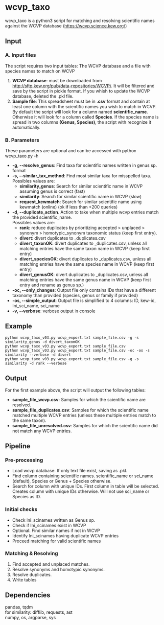 # wcvp_taxo
wcvp_taxo is a python3 script for matching and resolving scientific names against the WCVP database (https://wcvp.science.kew.org/)

## Input
### A. Input files
The script requires two input tables: The WCVP database and a file with species names to match on WCVP
1. **WCVP database**: must be downloaded from http://sftp.kew.org/pub/data-repositories/WCVP/. It will be filtered and save by the script in pickle format. If you whish to update the WCVP database, deleted the .pkl file.
2. **Sample file**: This spreadsheet must be in **.csv** format and contain at least one column with the scientific names you wish to match in WCVP. By default the script will look for a column named **scientific_name**. Otherwise it will look for a column called **Species**. If the species name is spread in two columns **(Genus, Species)**, the script with recognize it automatically.

### B. Parameters
These parameters are optional and can be accessed with python wcvp_taxo.py -h
- **-g, --resolve_genus**: Find taxa for scientific names written in genus sp. format
- **-s, --similar_tax_method**: Find most similar taxa for misspelled taxa. <br>
Possibles values are: 
	- **similarity_genus**: Search for similar scientific name in WCVP assuming genus is correct (fast)
	- **similarity**: Search for similar scientific name in WCVP (slow)
	- **request_kewmatch**: Search for similar scientific name using kewmatch (online) (ok if less than <200 queries)
- **-d, --duplicate_action**. Action to take when multiple wcvp entries match the provided scientific_name. <br>
Possibles values are: 
	- **rank**: reduce duplicates by prioritizing accepted > unplaced > synonym > homotypic_synonym  taxonomic status (keep first entry). 
	- **divert**: divert duplicates to _duplicates.csv
	- **divert_taxonOK**: divert duplicates to _duplicates.csv, unless all matching entries have the same taxon name in WCVP (keep first entry)
	- **divert_speciesOK**: divert duplicates to _duplicates.csv, unless all matching entries have the same species name in WCVP (keep first entry)
	- **divert_genusOK**: divert duplicates to _duplicates.csv, unless all matching entries have the same genus name in WCVP (keep first entry and rename as genus sp.)
- **-oc, --only_changes**: Output file only contains IDs that have a different taxonomy than provided (species, genus or family if provided)
- **-os, --simple_output**: Output file is simplified to 4 columns: ID, kew-id, Ini_sci_name, sci_name
- **-v, --verbose**: verbose output in console


## Example
```console
python wcvp_taxo_v03.py wcvp_export.txt sample_file.csv -g -s similarity_genus -d divert_taxonOK
python wcvp_taxo_v03.py wcvp_export.txt sample_file.csv
python wcvp_taxo_v03.py wcvp_export.txt sample_file.csv -oc -os -s similarity --verbose -d divert
python wcvp_taxo_v03.py wcvp_export.txt sample_file.csv -g -s similarity -d rank --verbose
```

## Output
For the first example above, the script will output the following tables:
* **sample_file_wcvp.csv**: Samples for which the scientific name are resolved.
* **sample_file_duplicates.csv**: Samples for which the scientific name matched multiple WCVP entries (unless these multiple entries match to the same taxon).
* **sample_file_unresolved.csv**: Samples for which the scientific name did not match any WCVP entries.


## Pipeline
### Pre-processing
* Load wcvp database. If only text file exist, saving as .pkl.
* Find column containing scientific names. scientific_name or sci_name (default), Species or Genus + Species otherwise.
* Search for column with unique IDs. First column in table will be selected. Creates column with unique IDs otherwise. Will not use sci_name or Species as ID.

### Initial checks
* Check Ini_scinames written as Genus sp.
* Check if Ini_scinames exist in WCVP
* Optional. Find similar names if not in WCVP
* Identify Ini_scinames having duplicate WCVP entries
* Proceed matching for valid scientific names

### Matching & Resolving
1. Find accepted and unplaced matches.
2. Resolve synonyms and homotypic synonyms. 
3. Resolve duplicates.
4. Write tables

## Dependencies
pandas, tqdm<br>
for similarity: difflib, requests, ast<br>
numpy, os, argparse, sys